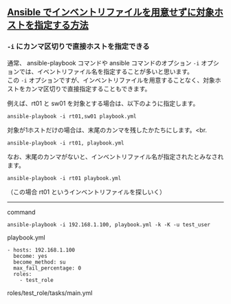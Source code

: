 ## [Ansible でインベントリファイルを用意せずに対象ホストを指定する方法](https://tekunabe.hatenablog.jp/entry/2018/06/11/ansible_inventory_list)

### `-i` にカンマ区切りで直接ホストを指定できる
通常、 ansible-playbook コマンドや ansible コマンドのオプション `-i` オプションでは、イベントリファイル名を指定することが多いと思います。<br>
この `-i` オプションですが、インベントリファイルを用意することなく、対象ホストをカンマ区切りで直接指定することもできます。<br>

例えば、rt01 と sw01 を対象とする場合は、以下のように指定します。<br>
```
ansible-playbook -i rt01,sw01 playbook.yml
```

対象が1ホストだけの場合は、末尾のカンマを残したかたちにします。<br.
```
ansible-playbook -i rt01, playbook.yml
```

なお、末尾のカンマがないと、インベントリファイル名が指定されたとみなされます。<br>
```
ansible-playbook -i rt01 playbook.yml
```
（この場合 rt01 というインベントリファイルを探しいく）<br>


---

command<br>
```
ansible-playbook -i 192.168.1.100, playbook.yml -k -K -u test_user
```

playbook.yml<br>
```
- hosts: 192.168.1.100
  become: yes
  become_method: su
  max_fail_percentage: 0
  roles:
    - test_role
```

roles/test_role/tasks/main.yml<br>
```
```
